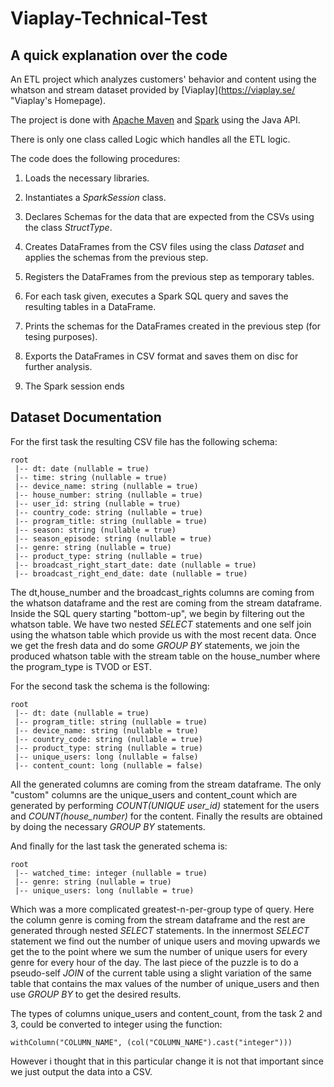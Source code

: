 # Viaplay-Technical-Test

## A quick explanation over the code

An ETL project which analyzes customers' behavior and content using the whatson and stream dataset provided
by [Viaplay](https://viaplay.se/ "Viaplay's Homepage).

The project is done with [Apache Maven](https://maven.apache.org/ "Apache Maven Homepage") and 
[Spark](https://spark.apache.org/docs/latest/ "Apache Spark Latest Doc Page") using the Java API. 

There is only one class called Logic which handles all the ETL logic.

The code does the following procedures:

1. Loads the necessary libraries.

2. Instantiates a *SparkSession* class.

3. Declares Schemas for the data that are expected from the CSVs using the class *StructType*.  

4. Creates DataFrames from the CSV files using the class *Dataset<Row>* and applies the schemas from the previous step.

5. Registers the DataFrames from the previous step as temporary tables.

6. For each task given, executes a Spark SQL query and saves the resulting tables in a DataFrame.

7. Prints the schemas for the DataFrames created in the previous step (for tesing purposes).

8. Exports the DataFrames in CSV format and saves them on disc for further analysis.

9. The Spark session ends

## Dataset Documentation

For the first task the resulting CSV file has the following schema:

```
root
 |-- dt: date (nullable = true)
 |-- time: string (nullable = true)
 |-- device_name: string (nullable = true)
 |-- house_number: string (nullable = true)
 |-- user_id: string (nullable = true)
 |-- country_code: string (nullable = true)
 |-- program_title: string (nullable = true)
 |-- season: string (nullable = true)
 |-- season_episode: string (nullable = true)
 |-- genre: string (nullable = true)
 |-- product_type: string (nullable = true)
 |-- broadcast_right_start_date: date (nullable = true)
 |-- broadcast_right_end_date: date (nullable = true)
```
The dt,house_number and the broadcast_rights columns are coming from the whatson dataframe and the rest are coming from the stream dataframe. Inside the SQL query starting "bottom-up", we begin by filtering out the whatson table. We have two nested *SELECT* statements and one self join using the whatson table which provide us with the most recent data. Once we get the fresh data and do some *GROUP BY* statements, we join the produced whatson table with the stream table on the house_number where the program_type is TVOD or EST.  

For the second task the schema is the following:
```
root
 |-- dt: date (nullable = true)
 |-- program_title: string (nullable = true)
 |-- device_name: string (nullable = true)
 |-- country_code: string (nullable = true)
 |-- product_type: string (nullable = true)
 |-- unique_users: long (nullable = false)
 |-- content_count: long (nullable = false)
 ```
All the generated columns are coming from the stream dataframe. The only "custom" columns are the unique_users and content_count which are generated by performing *COUNT(UNIQUE user_id)* statement for the users and *COUNT(house_number)* for the content. Finally the results are obtained by doing the necessary *GROUP BY* statements. 
 
And finally for the last task the generated schema is:
```
root
 |-- watched_time: integer (nullable = true)
 |-- genre: string (nullable = true)
 |-- unique_users: long (nullable = true)
```
Which was a more complicated greatest-n-per-group type of query. Here the column genre is coming from the stream dataframe and the rest are generated through nested *SELECT* statements. In the innermost *SELECT* statement we find out the number of unique users and moving upwards we get the to the point where we sum the number of unique users for every genre for every hour of the day. The last piece of the puzzle is to do a pseudo-self *JOIN* of the current table using a slight variation of the same table that contains the max values of the number of unique_users and then use *GROUP BY* to get the desired results. 

The types of columns unique_users and content_count, from the task 2 and 3, could be converted to integer using the function:
```
withColumn("COLUMN_NAME", (col("COLUMN_NAME").cast("integer")))
```
However i thought that in this particular change it is not that important since we just output the data into a CSV.
